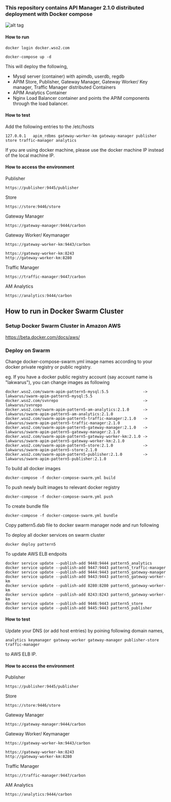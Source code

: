 ### This repository contains API Manager 2.1.0 distributed deployment with Docker compose

![alt tag](https://github.com/wso2/docker-apim/blob/master/docker-compose/patterns/design/am-2.1.0-pattern-05.png)

#### How to run

```docker login docker.wso2.com ```

```docker-compose up -d```

This will deploy the following,

* Mysql server (container) with apimdb, userdb, regdb
* APIM Store, Publisher, Gateway Manager, Gateway Worker/ Key manager, Traffic Manager distributed Containers
* APIM Analytics Container
* Nginx Load Balancer container and points the APIM components through the load balancer.


#### How to test

Add the following entries to the /etc/hosts
```
127.0.0.1	apim_rdbms gateway-worker-km gateway-manager publisher store traffic-manager analytics
```
If you are using docker machine, please use the docker machine IP instead of the local machine IP.

#### How to access the environment

Publisher
```
https://publisher:9445/publisher
```

Store
```
https://store:9446/store
```

Gateway Manager
```
https://gateway-manager:9444/carbon
```

Gateway Worker/ Keymanager
```
https://gateway-worker-km:9443/carbon

https://gateway-worker-km:8243
http://gateway-worker-km:8280
```

Traffic Manager
```
https://traffic-manager:9447/carbon
```

AM Analytics
```
https://analytics:9444/carbon
```


## How to run in Docker Swarm Cluster

### Setup Docker Swarm Cluster in Amazon AWS

https://beta.docker.com/docs/aws/

### Deploy on Swarm

Change docker-compose-swarm.yml image names according to your docker private registry or public registry.

eg. If you have a docker public registry account (say account name is "lakwarus"), you can change images as following

```
docker.wso2.com/swarm-apim-pattern5-mysql:5.5				-> lakwarus/swarm-apim-pattern5-mysql:5.5
docker.wso2.com/svnrepo										-> lakwarus/svnrepo
docker.wso2.com/swarm-apim-pattern5-am-analytics:2.1.0		-> lakwarus/swarm-apim-pattern5-am-analytics:2.1.0
docker.wso2.com/swarm-apim-pattern5-traffic-manager:2.1.0	-> lakwarus/swarm-apim-pattern5-traffic-manager:2.1.0
docker.wso2.com/swarm-apim-pattern5-gateway-manager:2.1.0	-> lakwarus/swarm-apim-pattern5-gateway-manager:2.1.0
docker.wso2.com/swarm-apim-pattern5-gateway-worker-km:2.1.0	-> lakwarus/swarm-apim-pattern5-gateway-worker-km:2.1.0
docker.wso2.com/swarm-apim-pattern5-store:2.1.0				-> lakwarus/swarm-apim-pattern5-store:2.1.0
docker.wso2.com/swarm-apim-pattern5-publisher:2.1.0			-> lakwarus/swarm-apim-pattern5-publisher:2.1.0

```
To build all docker images
```
docker-compose -f docker-compose-swarm.yml build
```

To push newly built images to relevant docker registry
```
docker-compose -f docker-compose-swarm.yml push
```

To create bundle file
```
docker-compose -f docker-compose-swarm.yml bundle
```

Copy pattern5.dab file to docker swarm manager node and run following

To deploy all docker services on swarm cluster
```
docker deploy pattern5
```
To update AWS ELB endpoits
```
docker service update --publish-add 9448:9444 pattern5_analytics
docker service update --publish-add 9447:9443 pattern5_traffic-manager
docker service update --publish-add 9444:9443 pattern5_gateway-manager
docker service update --publish-add 9443:9443 pattern5_gateway-worker-km
docker service update --publish-add 8280:8280 pattern5_gateway-worker-km
docker service update --publish-add 8243:8243 pattern5_gateway-worker-km
docker service update --publish-add 9446:9443 pattern5_store
docker service update --publish-add 9445:9443 pattern5_publisher
```
#### How to test

Update your DNS (or add host entries) by poining following domain names,
```
analytics keymanager gateway-worker gateway-manager publisher-store traffic-manager
```
to AWS ELB IP.  

#### How to access the environment

Publisher
```
https://publisher:9445/publisher
```

Store
```
https://store:9446/store
```

Gateway Manager
```
https://gateway-manager:9444/carbon
```

Gateway Worker/ Keymanager
```
https://gateway-worker-km:9443/carbon

https://gateway-worker-km:8243
http://gateway-worker-km:8280
```

Traffic Manager
```
https://traffic-manager:9447/carbon
```

AM Analytics
```
https://analytics:9444/carbon
```
